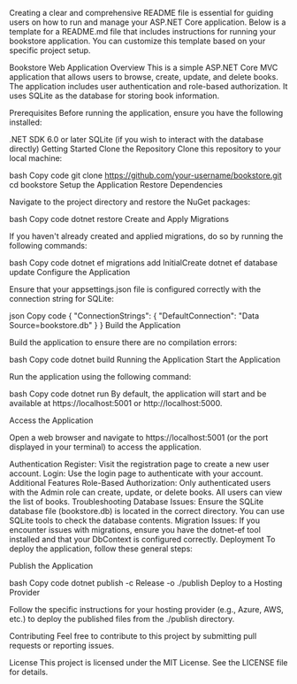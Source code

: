 
Creating a clear and comprehensive README file is essential for guiding users on how to run and manage your ASP.NET Core application. Below is a template for a README.md file that includes instructions for running your bookstore application. You can customize this template based on your specific project setup.

Bookstore Web Application
Overview
This is a simple ASP.NET Core MVC application that allows users to browse, create, update, and delete books. The application includes user authentication and role-based authorization. It uses SQLite as the database for storing book information.

Prerequisites
Before running the application, ensure you have the following installed:

.NET SDK 6.0 or later
SQLite (if you wish to interact with the database directly)
Getting Started
Clone the Repository
Clone this repository to your local machine:

bash
Copy code
git clone https://github.com/your-username/bookstore.git
cd bookstore
Setup the Application
Restore Dependencies

Navigate to the project directory and restore the NuGet packages:

bash
Copy code
dotnet restore
Create and Apply Migrations

If you haven't already created and applied migrations, do so by running the following commands:

bash
Copy code
dotnet ef migrations add InitialCreate
dotnet ef database update
Configure the Application

Ensure that your appsettings.json file is configured correctly with the connection string for SQLite:

json
Copy code
{
  "ConnectionStrings": {
    "DefaultConnection": "Data Source=bookstore.db"
  }
}
Build the Application

Build the application to ensure there are no compilation errors:

bash
Copy code
dotnet build
Running the Application
Start the Application

Run the application using the following command:

bash
Copy code
dotnet run
By default, the application will start and be available at https://localhost:5001 or http://localhost:5000.

Access the Application

Open a web browser and navigate to https://localhost:5001 (or the port displayed in your terminal) to access the application.

Authentication
Register: Visit the registration page to create a new user account.
Login: Use the login page to authenticate with your account.
Additional Features
Role-Based Authorization: Only authenticated users with the Admin role can create, update, or delete books. All users can view the list of books.
Troubleshooting
Database Issues: Ensure the SQLite database file (bookstore.db) is located in the correct directory. You can use SQLite tools to check the database contents.
Migration Issues: If you encounter issues with migrations, ensure you have the dotnet-ef tool installed and that your DbContext is configured correctly.
Deployment
To deploy the application, follow these general steps:

Publish the Application

bash
Copy code
dotnet publish -c Release -o ./publish
Deploy to a Hosting Provider

Follow the specific instructions for your hosting provider (e.g., Azure, AWS, etc.) to deploy the published files from the ./publish directory.

Contributing
Feel free to contribute to this project by submitting pull requests or reporting issues.

License
This project is licensed under the MIT License. See the LICENSE file for details.

